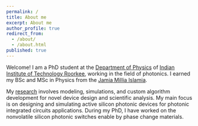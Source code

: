 ```yaml
---
permalink: /
title: About me
excerpt: About me
author_profile: true
redirect_from:
  - /about/
  - /about.html
published: true
---
```

Welcome! I am a PhD student at the [Department of Physics](https://www.iitr.ac.in/) of
[Indian Institute of Technology Roorkee](https://www.iitr.ac.in/), working in the field of photonics. I earned
my BSc and MSc in Physics from the
[Jamia Millia Islamia](https://www.jmi.ac.in/).

My [research](research) involves modeling, simulations, and custom algorithm development for novel device design and scientific analysis. My main focus is on designing and simulating active silicon photonic devices for photonic integrated circuits applications. During my PhD, I have worked on the nonvolatile silicon photonic switches enable by phase change materials.
